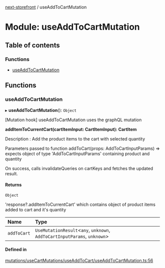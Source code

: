 [next-storefront](../README.md) / useAddToCartMutation

# Module: useAddToCartMutation

## Table of contents

### Functions

- [useAddToCartMutation](useAddToCartMutation.md#useaddtocartmutation)

## Functions

### useAddToCartMutation

▸ **useAddToCartMutation**(): `Object`

[Mutation hook] useAddToCartMutation uses the graphQL mutation

<b>addItemToCurrentCart(cartItemInput: CartItemInput): CartItem</b>

Description : Add the product items to the cart with selected quantity

Parameters passed to function addToCart(props: AddToCartInputParams) => expects object of type 'AddToCartInputParams' containing product and quantity

On success, calls invalidateQueries on cartKeys and fetches the updated result.

#### Returns

`Object`

'response?.addItemToCurrentCart' which contains object of product items added to cart and it's quantity

| Name        | Type                                                                      |
| :---------- | :------------------------------------------------------------------------ |
| `addToCart` | `UseMutationResult`<`any`, `unknown`, `AddToCartInputParams`, `unknown`\> |

#### Defined in

[mutations/useCartMutations/useAddToCart/useAddToCartMutation.ts:56](https://github.com/KiboSoftware/nextjs-storefront/blob/973d553/hooks/mutations/useCartMutations/useAddToCart/useAddToCartMutation.ts#L56)
